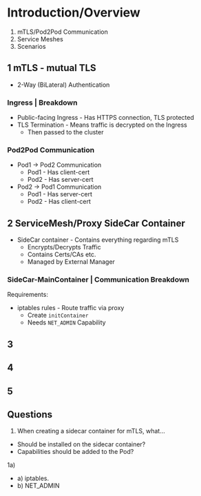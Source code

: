 # Introduction/Overview

1) mTLS/Pod2Pod Communication
2) Service Meshes
3) Scenarios

## 1 mTLS - mutual TLS
- 2-Way (BiLateral) Authentication

### Ingress | Breakdown
- Public-facing Ingress - Has HTTPS connection, TLS protected
- TLS Termination - Means traffic is decrypted on the Ingress
  - Then passed to the cluster
  
### Pod2Pod Communication
- Pod1 -> Pod2 Communication 
  - Pod1 - Has client-cert
  - Pod2 - Has server-cert
- Pod2 -> Pod1 Communication 
  - Pod1 - Has server-cert
  - Pod2 - Has client-cert

## 2 ServiceMesh/Proxy SideCar Container
- SideCar container - Contains everything regarding mTLS
  - Encrypts/Decrypts Traffic
  - Contains Certs/CAs etc.
  - Managed by External Manager

### SideCar-MainContainer | Communication Breakdown
Requirements: 
- iptables rules - Route traffic via proxy
  - Create `initContainer`
  - Needs `NET_ADMIN` Capability

 
## 3 

## 4

## 5


## Questions
1) When creating a sidecar container for mTLS, what...
- Should be installed on the sidecar container?
- Capabilities should be added to the Pod?

1a) 
- a) iptables. 
- b) NET_ADMIN

